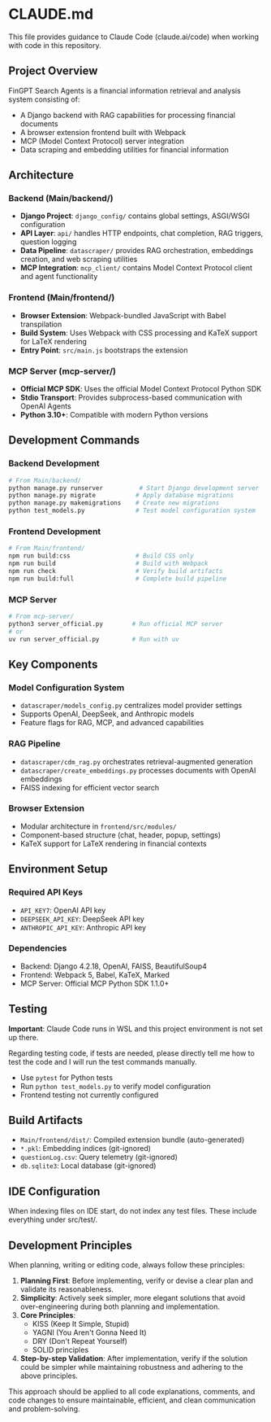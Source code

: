 # CLAUDE.md

This file provides guidance to Claude Code (claude.ai/code) when working with code in this repository.

## Project Overview

FinGPT Search Agents is a financial information retrieval and analysis system consisting of:
- A Django backend with RAG capabilities for processing financial documents
- A browser extension frontend built with Webpack
- MCP (Model Context Protocol) server integration
- Data scraping and embedding utilities for financial information

## Architecture

### Backend (Main/backend/)
- **Django Project**: `django_config/` contains global settings, ASGI/WSGI configuration
- **API Layer**: `api/` handles HTTP endpoints, chat completion, RAG triggers, question logging
- **Data Pipeline**: `datascraper/` provides RAG orchestration, embeddings creation, and web scraping utilities
- **MCP Integration**: `mcp_client/` contains Model Context Protocol client and agent functionality

### Frontend (Main/frontend/)
- **Browser Extension**: Webpack-bundled JavaScript with Babel transpilation
- **Build System**: Uses Webpack with CSS processing and KaTeX support for LaTeX rendering
- **Entry Point**: `src/main.js` bootstraps the extension

### MCP Server (mcp-server/)
- **Official MCP SDK**: Uses the official Model Context Protocol Python SDK
- **Stdio Transport**: Provides subprocess-based communication with OpenAI Agents
- **Python 3.10+**: Compatible with modern Python versions

## Development Commands

### Backend Development
```bash
# From Main/backend/
python manage.py runserver          # Start Django development server
python manage.py migrate           # Apply database migrations
python manage.py makemigrations    # Create new migrations
python test_models.py              # Test model configuration system
```

### Frontend Development
```bash
# From Main/frontend/
npm run build:css                  # Build CSS only
npm run build                      # Build with Webpack
npm run check                      # Verify build artifacts
npm run build:full                 # Complete build pipeline
```

### MCP Server
```bash
# From mcp-server/
python3 server_official.py        # Run official MCP server
# or
uv run server_official.py         # Run with uv
```

## Key Components

### Model Configuration System
- `datascraper/models_config.py` centralizes model provider settings
- Supports OpenAI, DeepSeek, and Anthropic models
- Feature flags for RAG, MCP, and advanced capabilities

### RAG Pipeline
- `datascraper/cdm_rag.py` orchestrates retrieval-augmented generation
- `datascraper/create_embeddings.py` processes documents with OpenAI embeddings
- FAISS indexing for efficient vector search

### Browser Extension
- Modular architecture in `frontend/src/modules/`
- Component-based structure (chat, header, popup, settings)
- KaTeX support for LaTeX rendering in financial contexts

## Environment Setup

### Required API Keys
- `API_KEY7`: OpenAI API key
- `DEEPSEEK_API_KEY`: DeepSeek API key  
- `ANTHROPIC_API_KEY`: Anthropic API key

### Dependencies
- Backend: Django 4.2.18, OpenAI, FAISS, BeautifulSoup4
- Frontend: Webpack 5, Babel, KaTeX, Marked
- MCP Server: Official MCP Python SDK 1.1.0+

## Testing

**Important**: Claude Code runs in WSL and this project environment is not set up there. 

Regarding testing code, if tests are needed, please directly tell me how to test the code and I will run the test commands manually.

- Use `pytest` for Python tests
- Run `python test_models.py` to verify model configuration
- Frontend testing not currently configured

## Build Artifacts
- `Main/frontend/dist/`: Compiled extension bundle (auto-generated)
- `*.pkl`: Embedding indices (git-ignored)
- `questionLog.csv`: Query telemetry (git-ignored)
- `db.sqlite3`: Local database (git-ignored)

## IDE Configuration

When indexing files on IDE start, do not index any test files.
These include everything under src/test/.

## Development Principles

When planning, writing or editing code, always follow these principles:

1. **Planning First**: Before implementing, verify or devise a clear plan and validate its reasonableness.
2. **Simplicity**: Actively seek simpler, more elegant solutions that avoid over-engineering during both planning and implementation.
3. **Core Principles**:
    - KISS (Keep It Simple, Stupid)
    - YAGNI (You Aren't Gonna Need It)
    - DRY (Don't Repeat Yourself)
    - SOLID principles
4. **Step-by-step Validation**: After implementation, verify if the solution could be simpler while maintaining robustness and adhering to the above principles.

This approach should be applied to all code explanations, comments, and code changes to ensure maintainable, efficient, and clean communication and problem-solving.